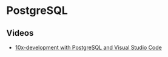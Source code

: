 # PostgreSQL

## Videos

- [10x-development with PostgreSQL and Visual Studio Code](https://www.youtube.com/watch?v=O6J0WarzkMA)
